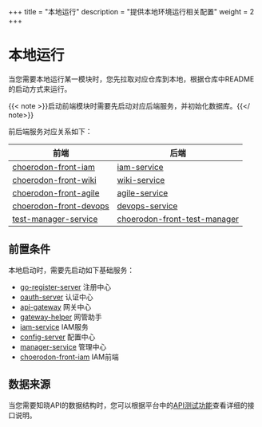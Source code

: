 +++
title = "本地运行"
description = "提供本地环境运行相关配置"
weight = 2
+++

# 本地运行

当您需要本地运行某一模块时，您先拉取对应仓库到本地，根据仓库中README的启动方式来运行。

{{< note >}}启动前端模块时需要先启动对应后端服务，并初始化数据库。{{</ note>}}

前后端服务对应关系如下：

|前端|后端|
|---|---|
|[choerodon-front-iam](https://github.com/choerodon/choerodon-front-iam)|[iam-service](https://github.com/choerodon/iam-service)|
|[choerodon-front-wiki](https://github.com/choerodon/choerodon-front-wiki)|[wiki-service](https://github.com/choerodon/wiki-service)|
|[choerodon-front-agile](https://github.com/choerodon/choerodon-front-agile)|[agile-service](https://github.com/choerodon/agile-service)|
|[choerodon-front-devops](https://github.com/choerodon/choerodon-front-devops)|[devops-service](https://github.com/choerodon/devops-service)|
|[test-manager-service](https://github.com/choerodon/test-manager-service)|[choerodon-front-test-manager](https://github.com/choerodon/choerodon-front-test-manager)|

## 前置条件

本地启动时，需要先启动如下基础服务：

- [go-register-server](https://github.com/choerodon/go-register-server) 注册中心
- [oauth-server](https://github.com/choerodon/oauth-server) 认证中心
- [api-gateway](https://github.com/choerodon/api-gateway) 网关中心
- [gateway-helper](https://github.com/choerodon/gateway-helper) 网管助手
- [iam-service](https://github.com/choerodon/iam-service) IAM服务
- [config-server](https://github.com/choerodon/config-server) 配置中心
- [manager-service](https://github.com/choerodon/manager-service) 管理中心
- [choerodon-front-iam](https://github.com/choerodon/choerodon-front-iam) IAM前端

## 数据来源

当您需要知晓API的数据结构时，您可以根据平台中的[API测试功能](../../../user-guide/microservice-development/api-management/api-test/)查看详细的接口说明。